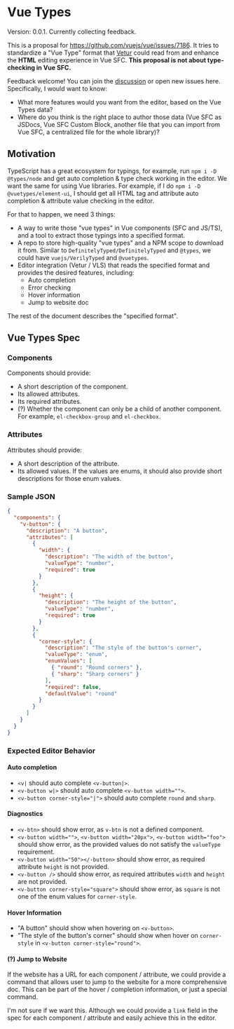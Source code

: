 # Vue Types

Version: 0.0.1. Currently collecting feedback.

This is a proposal for https://github.com/vuejs/vue/issues/7186. It tries to standardize a "Vue Type" format that [Vetur](https://github.com/vuejs/vetur) could read from and enhance the **HTML** editing experience in Vue SFC. **This proposal is not about type-checking in Vue SFC.**

Feedback welcome! You can join the [discussion](https://github.com/vuejs/vue/issues/7186) or open new issues here. Specifically, I would want to know:

- What more features would you want from the editor, based on the Vue Types data?
- Where do you think is the right place to author those data (Vue SFC as JSDocs, Vue SFC Custom Block, another file that you can import from Vue SFC, a centralized file for the whole library)?

## Motivation

TypeScript has a great ecosystem for typings, for example, run `npm i -D @types/node` and get auto completion & type check working in the editor. We want the same for using Vue libraries. For example, if I do `npm i -D @vuetypes/element-ui`, I should get all HTML tag and attribute auto completion & attribute value checking in the editor.

For that to happen, we need 3 things:
- A way to write those "vue types" in Vue components (SFC and JS/TS), and a tool to extract those typings into a specified format.
- A repo to store high-quality "vue types" and a NPM scope to download it from. Similar to `DefinitelyTyped/DefinitelyTyped` and `@types`, we could have `vuejs/VerilyTyped` and `@vuetypes`.
- Editor integration (Vetur / VLS) that reads the specified format and provides the desired features, including:
  - Auto completion
  - Error checking
  - Hover information
  - Jump to website doc

The rest of the document describes the "specified format".

## Vue Types Spec

### Components

Components should provide:
- A short description of the component.
- Its allowed attributes.
- Its required attributes.
- (?) Whether the component can only be a child of another component. For example, `el-checkbox-group` and `el-checkbox`.

### Attributes

Attributes should provide:
- A short description of the attribute.
- Its allowed values. If the values are enums, it should also provide short descriptions for those enum values.

### Sample JSON

```json
{
  "components": {
    "v-button": {
      "description": "A button",
      "attributes": [
        {
          "width": {
            "description": "The width of the button",
            "valueType": "number",
            "required": true
          }
        },
        {
          "height": {
            "description": "The height of the button",
            "valueType": "number",
            "required": true
          }
        },
        {
          "corner-style": {
            "description": "The style of the button's corner",
            "valueType": "enum",
            "enumValues": [
              { "round": "Round corners" },
              { "sharp": "Sharp corners" }
            ],
            "required": false,
            "defaultValue": "round"
          }
        }
      ]
    }
  }
}

```

### Expected Editor Behavior

#### Auto completion

- `<v|` should auto complete `<v-button|>`.
- `<v-button w|>` should auto complete `<v-button width="">`.
- `<v-button corner-style="|">` should auto complete `round` and `sharp`.

#### Diagnostics

- `<v-btn>` should show error, as `v-btn` is not a defined component.
- `<v-button width="">`, `<v-button width="20px">`, `<v-button width="foo">` should show error, as the provided values do not satisfy the `valueType` requirement.
- `<v-button width="50"></-button>` should show error, as required attribute `height` is not provided.
- `<v-button />` should show error, as required attributes `width` and `height` are not provided.
- `<v-button corner-style="square">` should show error, as `square` is not one of the enum values for `corner-style`.

#### Hover Information

- "A button" should show when hovering on `<v-button>`.
- "The style of the button's corner" should show when hover on `corner-style` in `<v-button corner-style="round">`.

#### (?) Jump to Website

If the website has a URL for each component / attribute, we could provide a command that allows user to jump to the website for a more comprehensive doc. This can be part of the hover / completion information, or just a special command.

I'm not sure if we want this. Although we could provide a `link` field in the spec for each component / attribute and easily achieve this in the editor.

